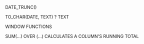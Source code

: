DATE_TRUNC()

TO_CHAR(DATE, TEXT) ? TEXT

WINDOW FUNCTIONS

SUM(...) OVER (...) CALCULATES A COLUMN'S RUNNING TOTAL
